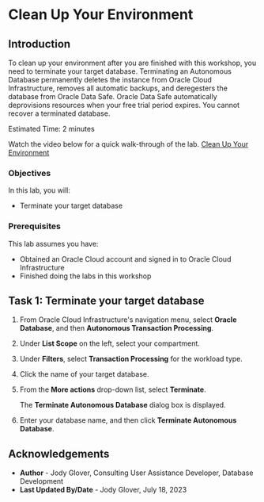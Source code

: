 # Clean Up Your Environment

## Introduction

To clean up your environment after you are finished with this workshop, you need to terminate your target database. Terminating an Autonomous Database permanently deletes the instance from Oracle Cloud Infrastructure, removes all automatic backups, and deregesters the database from Oracle Data Safe. Oracle Data Safe automatically deprovisions resources when your free trial period expires. You cannot recover a terminated database.

Estimated Time: 2 minutes

Watch the video below for a quick walk-through of the lab.
[Clean Up Your Environment](videohub:1_gtnuybhy)

### Objectives

In this lab, you will:

- Terminate your target database

### Prerequisites

This lab assumes you have:

- Obtained an Oracle Cloud account and signed in to Oracle Cloud Infrastructure
- Finished doing the labs in this workshop

## Task 1: Terminate your target database

1. From Oracle Cloud Infrastructure's navigation menu, select **Oracle Database**, and then **Autonomous Transaction Processing**.

2. Under **List Scope** on the left, select your compartment.

3. Under **Filters**, select **Transaction Processing** for the workload type.

4. Click the name of your target database.

5. From the **More actions** drop-down list, select **Terminate**.

    The **Terminate Autonomous Database** dialog box is displayed.

6. Enter your database name, and then click **Terminate Autonomous Database**. 


## Acknowledgements

- **Author** - Jody Glover, Consulting User Assistance Developer, Database Development
- **Last Updated By/Date** - Jody Glover, July 18, 2023

